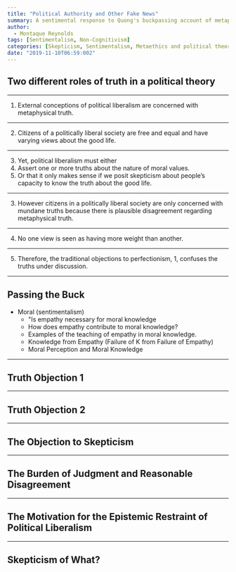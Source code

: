 ```yaml
---
title: "Political Authority and Other Fake News"
summary: A sentimental response to Quong's buckpassing account of metaphysical truth.
author:
  - Montaque Reynolds
tags: [Sentimentalism, Non-Cognitivism]
categories: [Skepticism, Sentimentalism, Metaethics and political theory]
date: "2019-11-10T06:59:002"
---
```


## Two different roles of truth in a political theory

---

1. External conceptions of political liberalism are concerned with metaphysical truth.

---

2. Citizens of a politically liberal society are free and equal and have varying views about the good life.

---

3. Yet, political liberalism must either
  1. Assert one or more truths about the nature of moral values.
  2. Or that it only makes sense if we posit skepticism about people’s capacity to know the truth about the good life.

---

3. However citizens in a politically liberal society are only concerned with mundane truths because there is plausible disagreement regarding metaphysical truth.

---

4. No one view is seen as having more weight than another. 

---

5. Therefore, the traditional objections to perfectionism, 1, confuses the truths under discussion.


---

## Passing the Buck

* Moral (sentimentalism)
	* "Is empathy necessary for moral knowledge
	* How does empathy contribute to moral knowledge?
	* Examples of the teaching of empathy in moral knowledge.
  * Knowledge from Empathy (Failure of K from Failure of Empathy)
  * Moral Perception and Moral Knowledge

---

## Truth Objection 1

---

## Truth Objection 2

---

## The Objection to Skepticism

---

## The Burden of Judgment and Reasonable Disagreement

---

## The Motivation for the Epistemic Restraint of Political Liberalism

---

## Skepticism of What?




